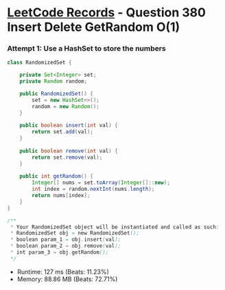 # [LeetCode Records](../../README.md) - Question 380 Insert Delete GetRandom O(1)

### Attempt 1: Use a HashSet to store the numbers
```java
class RandomizedSet {

    private Set<Integer> set;
    private Random random;

    public RandomizedSet() {
        set = new HashSet<>();
        random = new Random();
    }
    
    public boolean insert(int val) {
        return set.add(val);
    }
    
    public boolean remove(int val) {
        return set.remove(val);
    }
    
    public int getRandom() {
        Integer[] nums = set.toArray(Integer[]::new);
        int index = random.nextInt(nums.length);
        return nums[index];
    }
}

/**
 * Your RandomizedSet object will be instantiated and called as such:
 * RandomizedSet obj = new RandomizedSet();
 * boolean param_1 = obj.insert(val);
 * boolean param_2 = obj.remove(val);
 * int param_3 = obj.getRandom();
 */
```
- Runtime: 127 ms (Beats: 11.23%)
- Memory: 88.86 MB (Beats: 72.71%)

<br>
